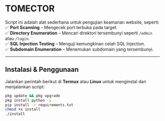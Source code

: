 # TOMECTOR  

Script ini adalah alat sederhana untuk pengujian keamanan website, seperti:  
✅ **Port Scanning** – Mengecek port terbuka pada target.  
✅ **Directory Enumeration** – Mencari direktori tersembunyi seperti `/admin` atau `/login`.  
✅ **SQL Injection Testing** – Menguji kemungkinan celah SQL Injection.  
✅ **Subdomain Enumeration** – Menemukan subdomain yang tersembunyi.  

---

## **Instalasi & Penggunaan**  

Jalankan perintah berikut di **Termux** atau **Linux** untuk menginstal dan menjalankan script:  

```sh
pkg update && pkg upgrade  
pkg install python -y  
pip install -r requirements.txt  
chmod +x install
./install

